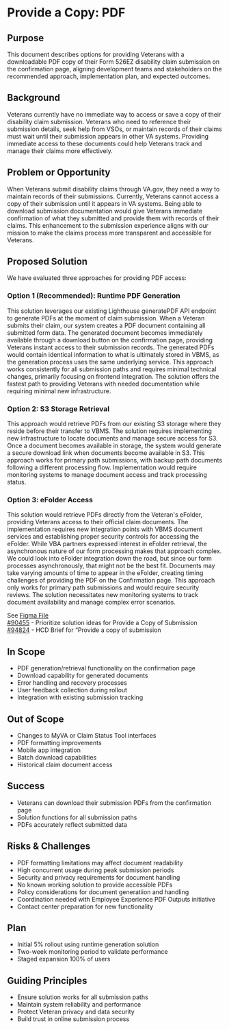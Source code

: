 # Provide a Copy: PDF

## Purpose
This document describes options for providing Veterans with a downloadable PDF copy of their Form 526EZ disability claim submission on the confirmation page, aligning development teams and stakeholders on the recommended approach, implementation plan, and expected outcomes.

## Background
Veterans currently have no immediate way to access or save a copy of their disability claim submission. Veterans who need to reference their submission details, seek help from VSOs, or maintain records of their claims must wait until their submission appears in other VA systems. Providing immediate access to these documents could help Veterans track and manage their claims more effectively.

## Problem or Opportunity
When Veterans submit disability claims through VA.gov, they need a way to maintain records of their submissions. Currently, Veterans cannot access a copy of their submission until it appears in VA systems. Being able to download submission documentation would give Veterans immediate confirmation of what they submitted and provide them with records of their claims. This enhancement to the submission experience aligns with our mission to make the claims process more transparent and accessible for Veterans.

## Proposed Solution
We have evaluated three approaches for providing PDF access:
### Option 1 (Recommended): Runtime PDF Generation
This solution leverages our existing Lighthouse generatePDF API endpoint to generate PDFs at the moment of claim submission. When a Veteran submits their claim, our system creates a PDF document containing all submitted form data. The generated document becomes immediately available through a download button on the confirmation page, providing Veterans instant access to their submission records. The generated PDFs would contain identical information to what is ultimately stored in VBMS, as the generation process uses the same underlying service. This approach works consistently for all submission paths and requires minimal technical changes, primarily focusing on frontend integration. The solution offers the fastest path to providing Veterans with needed documentation while requiring minimal new infrastructure.

### Option 2: S3 Storage Retrieval
This approach would retrieve PDFs from our existing S3 storage where they reside before their transfer to VBMS. The solution requires implementing new infrastructure to locate documents and manage secure access for S3. Once a document becomes available in storage, the system would generate a secure download link when documents become available in S3. This approach works for primary path submissions, with backup path documents following a different processing flow. Implementation would require monitoring systems to manage document access and track processing status.

### Option 3: eFolder Access
This solution would retrieve PDFs directly from the Veteran's eFolder, providing Veterans access to their official claim documents. The implementation requires new integration points with VBMS document services and establishing proper security controls for accessing the eFolder. While VBA partners expressed interest in eFolder retrieval, the asynchronous nature of our form processing makes that approach complex. We could look into eFolder integration down the road, but since our form processes asynchronously, that might not be the best fit. Documents may take varying amounts of time to appear in the eFolder, creating timing challenges of providing the PDF on the Confirmation page. This approach only works for primary path submissions and would require security reviews. The solution necessitates new monitoring systems to track document availability and manage complex error scenarios.

See [Figma File](https://www.figma.com/design/RzYxoYowRtRXTPcEP3bkJM/%28526ez%29-Provide-a-copy-of-submission?node-id=0-1&t=yXjTUdMvpTwusyxG-1) <br>
[#90455](https://github.com/orgs/department-of-veterans-affairs/projects/1268/views/2?sliceBy%5Bvalue%5D=Sprint%208&pane=issue&itemId=74344095&issue=department-of-veterans-affairs%7Cva.gov-team%7C90455) - Prioritize solution ideas for Provide a Copy of Submission <br>
[#94824](https://github.com/department-of-veterans-affairs/va.gov-team/issues/94824) - HCD Brief for “Provide a copy of submission

## In Scope
- PDF generation/retrieval functionality on the confirmation page
- Download capability for generated documents
- Error handling and recovery processes
- User feedback collection during rollout
- Integration with existing submission tracking

## Out of Scope
- Changes to MyVA or Claim Status Tool interfaces
- PDF formatting improvements
- Mobile app integration
- Batch download capabilities
- Historical claim document access

## Success
- Veterans can download their submission PDFs from the confirmation page
- Solution functions for all submission paths
- PDFs accurately reflect submitted data

## Risks & Challenges
- PDF formatting limitations may affect document readability
- High concurrent usage during peak submission periods
- Security and privacy requirements for document handling
- No known working solution to provide accessible PDFs
- Policy considerations for document generatiion and handling
- Coordination needed with Employee Experience PDF Outputs initiative
- Contact center preparation for new functionality

## Plan
- Initial 5% rollout using runtime generation solution
- Two-week monitoring period to validate performance
- Staged expansion 100% of users

## Guiding Principles
- Ensure solution works for all submission paths
- Maintain system reliability and performance
- Protect Veteran privacy and data security
- Build trust in online submission process

